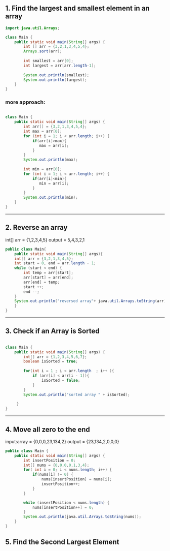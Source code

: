 ## 1. Find the largest and smallest element in an array

```java
import java.util.Arrays;

class Main {
    public static void main(String[] args) {
        int [] arr = {3,2,1,3,4,5,4};
        Arrays.sort(arr);
        
        int smallest = arr[0];
        int largest = arr[arr.length-1];
        
        System.out.println(smallest);
        System.out.println(largest);
    }
}
```

### more  approach:

```java

class Main {
    public static void main(String[] args) {
        int arr[] = {3,2,1,3,4,5,4};
        int max = arr[0];
        for (int i = 1; i < arr.length; i++) {
            if(arr[i]>max){
               max = arr[i];   
            }
        }
        System.out.println(max);
        
        int min = arr[0];
        for (int i = 1; i < arr.length; i++) {
            if(arr[i]<min){
               min = arr[i];   
            }
        }
        System.out.println(min);
    }
}

```

---

## 2. Reverse an array 


int[] arr = {1,2,3,4,5}
output = 5,4,3,2,1


```java
public class Main{
	public static void main(String[] args){
	int[] arr = {3,2,1,3,4,5};
	int start = 0, end = arr.length - 1;
	while (start < end) {
		int temp = arr[start];
		arr[start] = arr[end];
		arr[end] = temp;
		start ++;
		end --; 
	}
	System.out.println("reversed array"+ java.util.Arrays.toString(arr));
	}
}
```

---
## 3. Check if an Array is Sorted

```java

class Main {
    public static void main(String[] args) {
        int[] arr = {1,2,3,4,5,6,7};
        boolean isSorted = true;
        
        for(int i = 1 ; i < arr.length  ; i++ ){
            if (arr[i] < arr[i - 1]){
                isSorted = false;
            }
        }
        System.out.println("sorted array " + isSorted);
        
     }
}
```

---

## 4. Move all zero to the end

input:array = {0,0,0,23,134,2}
output = {23,134,2,0,0,0}

```java
public class Main {
    public static void main(String[] args) {
        int insertPosition = 0;
        int[] nums = {0,0,0,0,1,3,4};
        for( int i = 0; i < nums.length; i++) {
            if(nums[i] != 0) {
                nums[insertPosition] = nums[i];
                insertPosition++;
            }
        }

        while (insertPosition < nums.length) {
            nums[insertPosition++] = 0;
        }
        System.out.println(java.util.Arrays.toString(nums));
    }
}
```

## 5. **Find the Second Largest Element**


